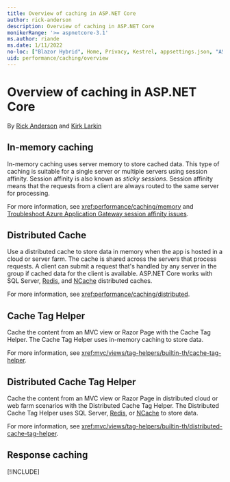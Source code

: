 ```yaml
---
title: Overview of caching in ASP.NET Core
author: rick-anderson
description: Overview of caching in ASP.NET Core
monikerRange: '>= aspnetcore-3.1'
ms.author: riande
ms.date: 1/11/2022
no-loc: ["Blazor Hybrid", Home, Privacy, Kestrel, appsettings.json, "ASP.NET Core Identity", cookie, Cookie, Blazor, "Blazor Server", "Blazor WebAssembly", "Identity", "Let's Encrypt", Razor, SignalR]
uid: performance/caching/overview
---
```

# Overview of caching in ASP.NET Core

By [Rick Anderson](https://twitter.com/RickAndMSFT) and [Kirk Larkin](https://twitter.com/serpent5)

## In-memory caching

In-memory caching uses server memory to store cached data. This type of caching is suitable for a single server or multiple servers using session affinity. Session affinity is also known as *sticky sessions*. Session affinity means that the requests from a client are always routed to the same server for processing.

For more information, see <xref:performance/caching/memory> and [Troubleshoot Azure Application Gateway session affinity issues](/azure/application-gateway/how-to-troubleshoot-application-gateway-session-affinity-issues).

## Distributed Cache

Use a distributed cache to store data in memory when the app is hosted in a cloud or server farm. The cache is shared across the servers that process requests. A client can submit a request that's handled by any server in the group if cached data for the client is available. ASP.NET Core works with SQL Server, [Redis](https://www.nuget.org/packages/Microsoft.Extensions.Caching.StackExchangeRedis), and [NCache](https://www.nuget.org/packages/Alachisoft.NCache.OpenSource.SDK/) distributed caches.

For more information, see <xref:performance/caching/distributed>.

## Cache Tag Helper

Cache the content from an MVC view or Razor Page with the Cache Tag Helper. The Cache Tag Helper uses in-memory caching to store data.

For more information, see <xref:mvc/views/tag-helpers/builtin-th/cache-tag-helper>.

## Distributed Cache Tag Helper

Cache the content from an MVC view or Razor Page in distributed cloud or web farm scenarios with the Distributed Cache Tag Helper. The Distributed Cache Tag Helper uses SQL Server, [Redis](https://www.nuget.org/packages/Microsoft.Extensions.Caching.StackExchangeRedis), or [NCache](https://www.nuget.org/packages/Alachisoft.NCache.OpenSource.SDK/) to store data.

For more information, see <xref:mvc/views/tag-helpers/builtin-th/distributed-cache-tag-helper>.

## Response caching

[!INCLUDE[](~/includes/response-caching-mid.md)]